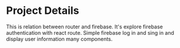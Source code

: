 # Project Details

This is relation between router and firebase. It's explore firebase authentication with react route. Simple firebase log in and sing in and display user information many components.